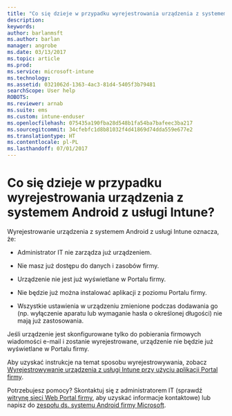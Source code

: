 ```yaml
---
title: "Co się dzieje w przypadku wyrejestrowania urządzenia z systemem Android? | Microsoft Docs"
description: 
keywords: 
author: barlanmsft
ms.author: barlan
manager: angrobe
ms.date: 03/13/2017
ms.topic: article
ms.prod: 
ms.service: microsoft-intune
ms.technology: 
ms.assetid: 0321062d-1363-4ac3-81d4-5405f3b79481
searchScope: User help
ROBOTS: 
ms.reviewer: arnab
ms.suite: ems
ms.custom: intune-enduser
ms.openlocfilehash: 075435a190fba28d548b1fa54ba7bafeec3ba217
ms.sourcegitcommit: 34cfebfc1d8b81032f4d41869d74dda559e677e2
ms.translationtype: HT
ms.contentlocale: pl-PL
ms.lasthandoff: 07/01/2017
---
```

# <a name="what-happens-if-you-unenroll-your-android-device-from-intune"></a>Co się dzieje w przypadku wyrejestrowania urządzenia z systemem Android z usługi Intune?

Wyrejestrowanie urządzenia z systemem Android z usługi Intune oznacza, że:

-   Administrator IT nie zarządza już urządzeniem.

-   Nie masz już dostępu do danych i zasobów firmy.

-   Urządzenie nie jest już wyświetlane w Portalu firmy.

-   Nie będzie już można instalować aplikacji z poziomu Portalu firmy.

-   Wszystkie ustawienia w urządzeniu zmienione podczas dodawania go (np. wyłączenie aparatu lub wymaganie hasła o określonej długości) nie mają już zastosowania.

Jeśli urządzenie jest skonfigurowane tylko do pobierania firmowych wiadomości e-mail i zostanie wyrejestrowane, urządzenie nie będzie już wyświetlane w Portalu firmy.

Aby uzyskać instrukcje na temat sposobu wyrejestrowywania, zobacz [Wyrejestrowywanie urządzenia z usługi Intune przy użyciu aplikacji Portal firmy](unenroll-your-device-from-intune-android.md).

Potrzebujesz pomocy? Skontaktuj się z administratorem IT (sprawdź [witrynę sieci Web Portal firmy](http://portal.manage.microsoft.com), aby uzyskać informacje kontaktowe) lub napisz do <a href="mailto:wintunedroidfbk@microsoft.com?subject=I have questions about unenrolling my Android device&body=Describe the issue you're experiencing here.">zespołu ds. systemu Android firmy Microsoft</a>.
